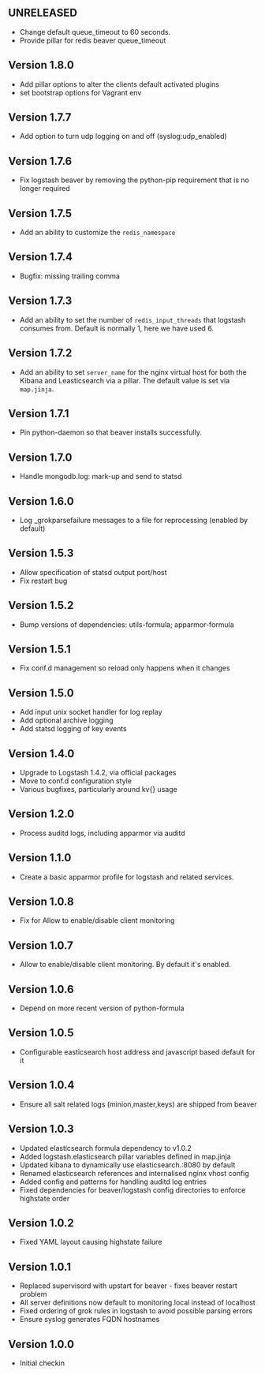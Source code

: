 ## UNRELEASED

* Change default queue_timeout to 60 seconds.
* Provide pillar for redis beaver queue_timeout


## Version 1.8.0

* Add pillar options to alter the clients default activated plugins
* set bootstrap options for Vagrant env

## Version 1.7.7

* Add option to turn udp logging on and off (syslog:udp_enabled)

## Version 1.7.6

* Fix logstash beaver by removing the python-pip requirement that is no
  longer required

## Version 1.7.5

* Add an ability to customize the `redis_namespace`

## Version 1.7.4

* Bugfix: missing trailing comma

## Version 1.7.3

* Add an ability to set the number of `redis_input_threads` that
  logstash consumes from. Default is normally 1, here we have used 6.

## Version 1.7.2

* Add an ability to set `server_name` for the nginx virtual host for
  both the Kibana  and Leasticsearch via a pillar. The default value
  is set via `map.jinja`.

## Version 1.7.1

* Pin python-daemon so that beaver installs successfully.

## Version 1.7.0

* Handle mongodb.log: mark-up and send to statsd

## Version 1.6.0

* Log _grokparsefailure messages to a file for reprocessing (enabled by default)

## Version 1.5.3

* Allow specification of statsd output port/host
* Fix restart bug

## Version 1.5.2

* Bump versions of dependencies: utils-formula; apparmor-formula

## Version 1.5.1

* Fix conf.d management so reload only happens when it changes

## Version 1.5.0

* Add input unix socket handler for log replay
* Add optional archive logging
* Add statsd logging of key events

## Version 1.4.0

* Upgrade to Logstash 1.4.2, via official packages
* Move to conf.d configuration style
* Various bugfixes, particularly around kv{} usage

## Version 1.2.0

* Process auditd logs, including apparmor via auditd

## Version 1.1.0

* Create a basic apparmor profile for logstash and related services.

## Version 1.0.8

* Fix for Allow to enable/disable client monitoring

## Version 1.0.7

* Allow to enable/disable client monitoring. By default it's enabled.

## Version 1.0.6

* Depend on more recent version of python-formula

## Version 1.0.5

* Configurable easticsearch host address and javascript based default for it

## Version 1.0.4

* Ensure all salt related logs (minion,master,keys) are shipped from beaver

## Version 1.0.3

* Updated elasticsearch formula dependency to v1.0.2
* Added logstash.elasticsearch pillar variables defined in map.jinja
* Updated kibana to dynamically use elasticsearch.<domain>:8080 by default
* Renamed elasticsearch references and internalised nginx vhost config
* Added config and patterns for handling auditd log entries
* Fixed dependencies for beaver/logstash config directories to enforce highstate order

## Version 1.0.2

* Fixed YAML layout causing highstate failure

## Version 1.0.1

* Replaced supervisord with upstart for beaver - fixes beaver restart problem
* All server definitions now default to monitoring.local instead of localhost
* Fixed ordering of grok rules in logstash to avoid possible parsing errors
* Ensure syslog generates FQDN hostnames

## Version 1.0.0

* Initial checkin

